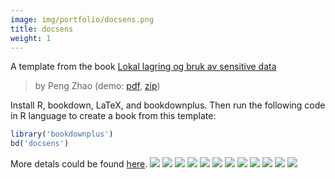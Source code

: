 ```yaml
---
image: img/portfolio/docsens.png
title: docsens
weight: 1
---
```


A template from the book [Lokal lagring og bruk av sensitive data](https://bookdown.org/areedv/docSens/)

> by Peng Zhao (demo: [pdf](https://github.com/pzhaonet/bookdownplus/raw/master/inst2/docsens/showcase/docsens.pdf), [zip](https://github.com/pzhaonet/bookdownplus/raw/master/inst/templates/docsens.zip))

<!--more-->

Install R, bookdown, LaTeX, and bookdownplus. Then run the following code in R language to create a book from this template:

```r
library('bookdownplus')
bd('docsens')
```

More detals could be found [here](https://github.com/pzhaonet/bookdownplus).
[![](https://github.com/pzhaonet/bookdownplus/raw/master/inst2/docsens/showcase/cover.png)](https://github.com/pzhaonet/bookdownplus/raw/master/inst2/docsens/showcase/cover.png)
[![](https://github.com/pzhaonet/bookdownplus/raw/master/inst2/docsens/showcase/docsens10.png)](https://github.com/pzhaonet/bookdownplus/raw/master/inst2/docsens/showcase/docsens10.png)
[![](https://github.com/pzhaonet/bookdownplus/raw/master/inst2/docsens/showcase/docsens11.png)](https://github.com/pzhaonet/bookdownplus/raw/master/inst2/docsens/showcase/docsens11.png)
[![](https://github.com/pzhaonet/bookdownplus/raw/master/inst2/docsens/showcase/docsens12.png)](https://github.com/pzhaonet/bookdownplus/raw/master/inst2/docsens/showcase/docsens12.png)
[![](https://github.com/pzhaonet/bookdownplus/raw/master/inst2/docsens/showcase/docsens13.png)](https://github.com/pzhaonet/bookdownplus/raw/master/inst2/docsens/showcase/docsens13.png)
[![](https://github.com/pzhaonet/bookdownplus/raw/master/inst2/docsens/showcase/docsens14.png)](https://github.com/pzhaonet/bookdownplus/raw/master/inst2/docsens/showcase/docsens14.png)
[![](https://github.com/pzhaonet/bookdownplus/raw/master/inst2/docsens/showcase/docsens15.png)](https://github.com/pzhaonet/bookdownplus/raw/master/inst2/docsens/showcase/docsens15.png)
[![](https://github.com/pzhaonet/bookdownplus/raw/master/inst2/docsens/showcase/docsens16.png)](https://github.com/pzhaonet/bookdownplus/raw/master/inst2/docsens/showcase/docsens16.png)
[![](https://github.com/pzhaonet/bookdownplus/raw/master/inst2/docsens/showcase/docsens17.png)](https://github.com/pzhaonet/bookdownplus/raw/master/inst2/docsens/showcase/docsens17.png)
[![](https://github.com/pzhaonet/bookdownplus/raw/master/inst2/docsens/showcase/docsens3.png)](https://github.com/pzhaonet/bookdownplus/raw/master/inst2/docsens/showcase/docsens3.png)
[![](https://github.com/pzhaonet/bookdownplus/raw/master/inst2/docsens/showcase/docsens7.png)](https://github.com/pzhaonet/bookdownplus/raw/master/inst2/docsens/showcase/docsens7.png)
[![](https://github.com/pzhaonet/bookdownplus/raw/master/inst2/docsens/showcase/docsens9.png)](https://github.com/pzhaonet/bookdownplus/raw/master/inst2/docsens/showcase/docsens9.png)

